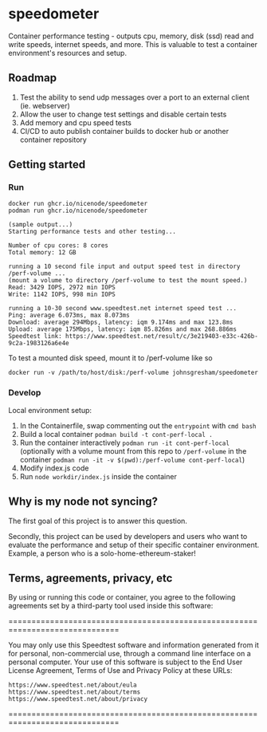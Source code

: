 # speedometer
Container performance testing - outputs cpu, memory, disk (ssd) read and write speeds, internet speeds, and more. This is valuable to test a container environment's resources and setup.

## Roadmap
1. Test the ability to send udp messages over a port to an external client (ie. webserver)
2. Allow the user to change test settings and disable certain tests
3. Add memory and cpu speed tests
4. CI/CD to auto publish container builds to docker hub or another container repository

## Getting started
### Run
```
docker run ghcr.io/nicenode/speedometer
podman run ghcr.io/nicenode/speedometer

(sample output...)
Starting performance tests and other testing...

Number of cpu cores: 8 cores
Total memory: 12 GB

running a 10 second file input and output speed test in directory /perf-volume ...
(mount a volume to directory /perf-volume to test the mount speed.)
Read: 3429 IOPS, 2972 min IOPS
Write: 1142 IOPS, 998 min IOPS

running a 10-30 second www.speedtest.net internet speed test ...
Ping: average 6.073ms, max 8.073ms
Download: average 294Mbps, latency: iqm 9.174ms and max 123.8ms
Upload: average 175Mbps, latency: iqm 85.826ms and max 268.886ms
Speedtest link: https://www.speedtest.net/result/c/3e219403-e33c-426b-9c2a-1983126a6e4e
```
To test a mounted disk speed, mount it to /perf-volume like so
```
docker run -v /path/to/host/disk:/perf-volume johnsgresham/speedometer
```
### Develop
Local environment setup: 
1. In the Containerfile, swap commenting out the `entrypoint` with `cmd bash`
2. Build a local container `podman build -t cont-perf-local .`
3. Run the container interactively `podman run -it cont-perf-local` (optionally with a volume mount from this repo to `/perf-volume` in the container `podman run -it -v $(pwd):/perf-volume cont-perf-local`)
4. Modify index.js code
5. Run `node workdir/index.js` inside the container

## Why is my node not syncing?
The first goal of this project is to answer this question.

Secondly, this project can be used by developers and users who want to evaluate the performance and setup of their specific container environment. Example, a person who is a solo-home-ethereum-staker!

## Terms, agreements, privacy, etc
By using or running this code or container, you agree to the following agreements set by a third-party tool used inside this software:

==============================================================================

You may only use this Speedtest software and information generated
from it for personal, non-commercial use, through a command line
interface on a personal computer. Your use of this software is subject
to the End User License Agreement, Terms of Use and Privacy Policy at
these URLs:

	https://www.speedtest.net/about/eula
	https://www.speedtest.net/about/terms
	https://www.speedtest.net/about/privacy

==============================================================================
